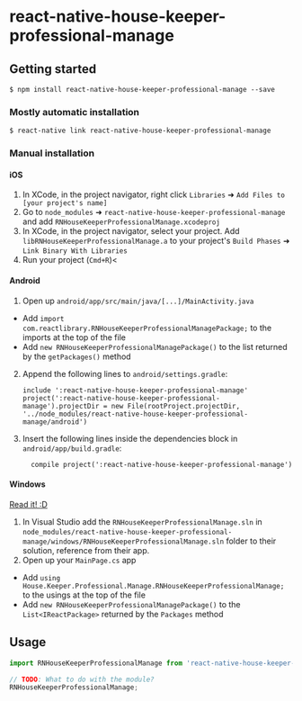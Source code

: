 
# react-native-house-keeper-professional-manage

## Getting started

`$ npm install react-native-house-keeper-professional-manage --save`

### Mostly automatic installation

`$ react-native link react-native-house-keeper-professional-manage`

### Manual installation


#### iOS

1. In XCode, in the project navigator, right click `Libraries` ➜ `Add Files to [your project's name]`
2. Go to `node_modules` ➜ `react-native-house-keeper-professional-manage` and add `RNHouseKeeperProfessionalManage.xcodeproj`
3. In XCode, in the project navigator, select your project. Add `libRNHouseKeeperProfessionalManage.a` to your project's `Build Phases` ➜ `Link Binary With Libraries`
4. Run your project (`Cmd+R`)<

#### Android

1. Open up `android/app/src/main/java/[...]/MainActivity.java`
  - Add `import com.reactlibrary.RNHouseKeeperProfessionalManagePackage;` to the imports at the top of the file
  - Add `new RNHouseKeeperProfessionalManagePackage()` to the list returned by the `getPackages()` method
2. Append the following lines to `android/settings.gradle`:
  	```
  	include ':react-native-house-keeper-professional-manage'
  	project(':react-native-house-keeper-professional-manage').projectDir = new File(rootProject.projectDir, 	'../node_modules/react-native-house-keeper-professional-manage/android')
  	```
3. Insert the following lines inside the dependencies block in `android/app/build.gradle`:
  	```
      compile project(':react-native-house-keeper-professional-manage')
  	```

#### Windows
[Read it! :D](https://github.com/ReactWindows/react-native)

1. In Visual Studio add the `RNHouseKeeperProfessionalManage.sln` in `node_modules/react-native-house-keeper-professional-manage/windows/RNHouseKeeperProfessionalManage.sln` folder to their solution, reference from their app.
2. Open up your `MainPage.cs` app
  - Add `using House.Keeper.Professional.Manage.RNHouseKeeperProfessionalManage;` to the usings at the top of the file
  - Add `new RNHouseKeeperProfessionalManagePackage()` to the `List<IReactPackage>` returned by the `Packages` method


## Usage
```javascript
import RNHouseKeeperProfessionalManage from 'react-native-house-keeper-professional-manage';

// TODO: What to do with the module?
RNHouseKeeperProfessionalManage;
```
  